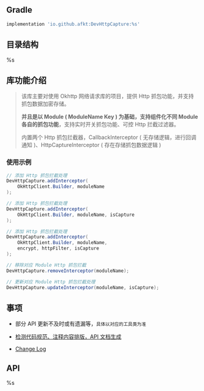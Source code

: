 
## Gradle

```gradle
implementation 'io.github.afkt:DevHttpCapture:%s'
```

## 目录结构

%s

## 库功能介绍

> 该库主要对使用 Okhttp 网络请求库的项目，提供 Http 抓包功能，并支持抓包数据加密存储。
>
> **并且是以 Module ( ModuleName Key ) 为基础，支持组件化不同 Module 各自的抓包功能**，支持实时开关抓包功能、可控 Http 拦截过滤器。
>
> 内置两个 Http 抓包拦截器，CallbackInterceptor ( 无存储逻辑，进行回调通知 )、HttpCaptureInterceptor ( 存在存储抓包数据逻辑 )

### 使用示例

```java
// 添加 Http 抓包拦截处理
DevHttpCapture.addInterceptor(
    OkHttpClient.Builder, moduleName
);

// 添加 Http 抓包拦截处理
DevHttpCapture.addInterceptor(
    OkHttpClient.Builder, moduleName, isCapture
);

// 添加 Http 抓包拦截处理
DevHttpCapture.addInterceptor(
    OkHttpClient.Builder, moduleName,
    encrypt, httpFilter, isCapture
);

// 移除对应 Module Http 抓包拦截
DevHttpCapture.removeInterceptor(moduleName);

// 更新对应 Module Http 抓包拦截处理
DevHttpCapture.updateInterceptor(moduleName, isCapture);
```

## 事项

- 部分 API 更新不及时或有遗漏等，`具体以对应的工具类为准`

- [检测代码规范、注释内容排版，API 文档生成](https://github.com/afkT/JavaDoc)

- [Change Log](https://github.com/afkT/DevUtils/blob/master/lib/DevHttpCapture/CHANGELOG.md)

## API

%s